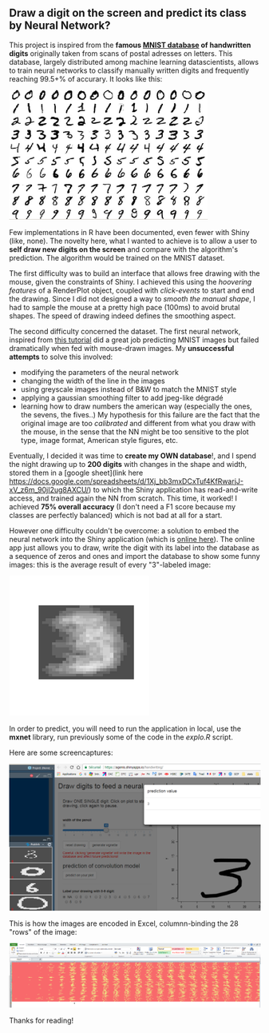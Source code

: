 ## Draw a digit on the screen and predict its class by Neural Network?

This project is inspired from the **famous [MNIST database](http://yann.lecun.com/exdb/mnist/) of handwritten digits** originally taken from scans of postal adresses on letters. This database, largely distributed among machine learning datascientists, allows to train neural networks to classify manually written digits and frequently reaching 99.5+% of accurary. It looks like this:

![Extract of the MNIST data, image](mnist.png)

Few implementations in R have been documented, even fewer with Shiny (like, none). The novelty here, what I wanted to achieve is to allow a user to **self draw new digits on the screen** and compare with the algorithm's prediction. The algorithm would be trained on the MNIST dataset.

The first difficulty was to build an interface that allows free drawing with the mouse, given the constraints of Shiny. I achieved this using the *hoovering features* of a RenderPlot object, coupled with *click-events* to start and end the drawing. Since I did not designed a way to *smooth the manual shape*, I had to sample the mouse at a pretty high pace (100ms) to avoid brutal shapes. The speed of drawing indeed defines the smoothing aspect. 

The second difficulty concerned the dataset. The first neural network, inspired from [this tutorial](https://www.kaggle.com/dhinar1991/easy-neural-network-in-r-for-0-994) did a great job predicting MNIST images but failed dramatically when fed with mouse-drawn images. My **unsuccessful attempts** to solve this involved:
- modifying the parameters of the neural network
- changing the width of the line in the images
- using greyscale images instead of B&W to match the MNIST style
- applying a gaussian smoothing filter to add jpeg-like dégradé
- learning how to draw numbers the american way (especially the ones, the sevens, the fives..)
My hypothesis for this failure are the fact that the original image are too *calibrated* and different from what you draw with the mouse, in the sense that the NN might be too sensitive to the plot type, image format, American style figures, etc.

Eventually, I decided it was time to **create my OWN database**!, and I spend the night drawing up to **200 digits** with changes in the shape and width, stored them in a [google sheet](link here https://docs.google.com/spreadsheets/d/1Xj_bb3mxDCxTuf4KfRwarjJ-xV_z6m_90jI2ug8AXCU/) to which the Shiny application has read-and-write access, and trained again the NN from scratch. This time, it worked! I achieved **75% overall accuracy** (I don't need a F1 score because my classes are perfectly balanced) which is not bad at all for a start. 

However one difficulty couldn't be overcome: a solution to embed the neural network into the Shiny application (which is [online here](https://agenis.shinyapps.io/handwriting/)). The online app just allows you to draw, write the digit with its label into the database as a sequence of zeros and ones and import the database to show some funny images: this is the average result of every "3"-labeled image:

![](generic_3.png)

In order to predict, you will need to run the application in local, use the **mxnet** library, run previously some of the code in the *explo.R* script.

Here are some screencaptures:

![](screen_view_application.png)

This is how the images are encoded in Excel, columnn-binding the 28 "rows" of the image:

![](excel_colored_database.png)

Thanks for reading!


